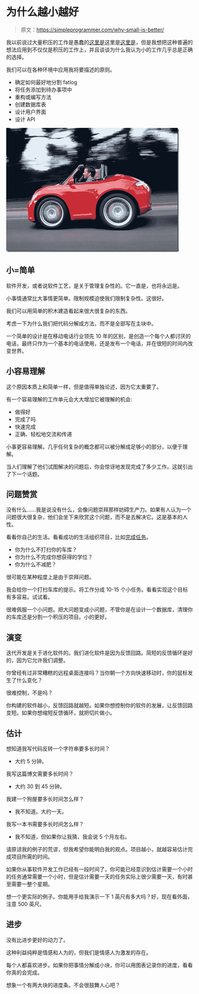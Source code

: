 # 为什么越小越好

> 原文：<https://simpleprogrammer.com/why-small-is-better/>

我以前说过大量积压的工作是愚蠢的[这里是](https://simpleprogrammer.com/2010/01/26/scrum-backlogs-that-cover-too-much-and-are-not-thinly-sliced-enough-and-have-spreadsheets-attached-and-have-non-specific-things-like-fix-everything-on-this-page/)这里是[这里是](https://simpleprogrammer.com/2010/03/09/return-of-the-fatlog/)，但是我想把这种普遍的想法应用到不仅仅是积压的工作上，并且谈谈为什么我认为小的工作几乎总是正确的选择。

我们可以在各种环境中应用我将要描述的原则。

*   确定如何最好地分割 fatlog
*   将任务添加到待办事项中
*   重构或编写方法
*   创建数据库表
*   设计用户界面
*   设计 API



![small_car](img/4d26c135ece30b0e40120ba18d4690f5.png "small_car")



## 小=简单

软件开发，或者说软件工艺，是关于管理复杂性的。它一直是，也将永远是。

小事情通常比大事情更简单。限制规模迫使我们限制复杂性。这很好。

我们可以用简单的积木建造看起来很大很复杂的东西。

考虑一下为什么我们把代码分解成方法，而不是全部写在主块中。

一个简单的设计是在移动电话行业领先 10 年的区别，是创造一个每个人都讨厌的电话，最终只作为一个基本的电话使用，还是发布一个电话，并在很短的时间内改变世界。

## 小容易理解

这个原因本质上和简单一样，但是值得单独论述，因为它太重要了。

有一个容易理解的工作单元会大大增加它被理解的机会:

*   做得好
*   完成了吗
*   快速完成
*   正确、轻松地交流和传递

小事更容易理解。几乎任何复杂的概念都可以被分解成足够小的部分，以便于理解。

当人们理解了他们试图解决的问题后，你会惊讶地发现完成了多少工作。这就引出了下一个话题。

## 问题赞赏

没有什么……我是说没有什么，会像问题崇拜那样妨碍生产力。如果有人认为一个问题很大很复杂，他们会坐下来欣赏这个问题，而不是去解决它。这是基本的人性。

看看你自己的生活。看看成功的生活组织项目，比如[完成任务](http://www.amazon.com/gp/product/0142000280/ref=as_li_ss_tl?ie=UTF8&camp=1789&creative=390957&creativeASIN=0142000280&linkCode=as2&tag=makithecompsi-20)。

*   你为什么不打扫你的车库？
*   你为什么不完成你想获得的学位？
*   你为什么不减肥？

很可能在某种程度上是由于崇拜问题。

我会给你一个打扫车库的提示。将工作分成 10-15 个小任务。看看实现这个目标有多容易。试试看。

很难佩服一个小问题。把大问题变成小问题，不管你是在设计一个数据库，清理你的车库还是分割一个积压的项目。小的更好。

## 演变

迭代开发是关于进化软件的。我们进化软件是因为反馈回路。简短的反馈循环是好的，因为它允许我们调整。

你曾经有过非常糟糕的远程桌面连接吗？当你朝一个方向快速移动时，你的鼠标发生了什么变化？

很难控制，不是吗？

你构建的软件越小，反馈回路就越短。如果你想控制你的软件的发展，让反馈回路变短。如果你想缩短反馈循环，就把切片做小。

## 估计

想知道我写代码反转一个字符串要多长时间？

*   大约 5 分钟。

我写这篇博文需要多长时间？

*   大约 30 到 45 分钟。

我建一个狗屋要多长时间怎么样？

*   我不知道。大约一天。

我写一本书需要多长时间怎么样？

*   我不知道，但如果你让我猜，我会说 5 个月左右。

请原谅我的例子的荒谬，但我希望你能明白我的观点。项目越小，就越容易估计完成项目所需的时间。

如果你从事软件开发工作已经有一段时间了，你可能已经意识到估计需要一个小时的任务通常需要一个小时，但是估计需要一天的任务实际上很少需要一天，有时甚至需要一整个星期。

想一个更实际的例子。你能用手给我演示一下 1 英尺有多大吗？好，现在看外面，注意 500 英尺。

## 进步

没有比进步更好的动力了。

这种利益纯粹是情感和人为的，但我们是情感人为激发的存在。

每个人都喜欢进步。如果你把事情分解成小块，你可以用图表记录你的进度，看看你真的会完成。

想象一个有两大块的进度条。不会很鼓舞人心吧？